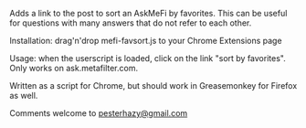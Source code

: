 Adds a link to the post to sort an AskMeFi by favorites. This can be useful for questions with many answers that do not refer to each other.

Installation: drag'n'drop mefi-favsort.js to your Chrome Extensions page

Usage: when the userscript is loaded, click on the link
"sort by favorites". Only works on ask.metafilter.com.

Written as a script for Chrome, but should work in Greasemonkey for Firefox as well.

Comments welcome to pesterhazy@gmail.com
